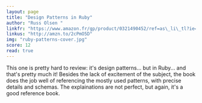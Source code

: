 ```yaml
---
layout: page
title: "Design Patterns in Ruby"
author: "Russ Olsen "
linkfr: "https://www.amazon.fr/gp/product/0321490452/ref=as\_li\_tl?ie=UTF8&camp=1642&creative=6746&creativeASIN=0321490452&linkCode=as2&tag=mg092-21"
linkus: "http://amzn.to/2cPmO5D" 
img: "ruby-patterns-cover.jpg"
score: 12
read: true
---
```


This one is pretty hard to review: it's design patterns... but in Ruby... and that's pretty much it! Besides the lack of excitement of the subject, the book does the job well of referencing the mostly used patterns, with precise details and schemas. The explainations are not perfect, but again, it's a good reference book.